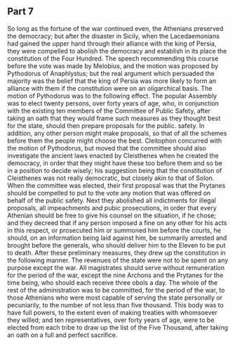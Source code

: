 ## Part 7

So long as the fortune of the war continued even, the Athenians preserved the democracy; but after the disaster in Sicily, when the Lacedaemonians had gained the upper hand through their alliance with the king of Persia, they were compelled to abolish the democracy and establish in its place the constitution of the Four Hundred.
The speech recommending this course before the vote was made by Melobius, and the motion was proposed by Pythodorus of Anaphlystus; but the real argument which persuaded the majority was the belief that the king of Persia was more likely to form an alliance with them if the constitution were on an oligarchical basis.
The motion of Pythodorus was to the following effect.
The popular Assembly was to elect twenty persons, over forty years of age, who, in conjunction with the existing ten members of the Committee of Public Safety, after taking an oath that they would frame such measures as they thought best for the state, should then prepare proposals for the public.
safety.
In addition, any other person might make proposals, so that of all the schemes before them the people might choose the best.
Cleitophon concurred with the motion of Pythodorus, but moved that the committee should also investigate the ancient laws enacted by Cleisthenes when he created the democracy, in order that they might have these too before them and so be in a position to decide wisely; his suggestion being that the constitution of Cleisthenes was not really democratic, but closely akin to that of Solon.
When the committee was elected, their first proposal was that the Prytanes should be compelled to put to the vote any motion that was offered on behalf of the public safety.
Next they abolished all indictments for illegal proposals, all impeachments and pubic prosecutions, in order that every Athenian should be free to give his counsel on the situation, if he chose; and they decreed that if any person imposed a fine on any other for his acts in this respect, or prosecuted him or summoned him before the courts, he should, on an information being laid against him, be summarily arrested and brought before the generals, who should deliver him to the Eleven to be put to death.
After these preliminary measures, they drew up the constitution in the following manner.
The revenues of the state were not to be spent on any purpose except the war.
All magistrates should serve without remuneration for the period of the war, except the nine Archons and the Prytanes for the time being, who should each receive three obols a day.
The whole of the rest of the administration was to be committed, for the period of the war, to those Athenians who were most capable of serving the state personally or pecuniarily, to the number of not less than five thousand.
This body was to have full powers, to the extent even of making treaties with whomsoever they willed; and ten representatives, over forty years of age, were to be elected from each tribe to draw up the list of the Five Thousand, after taking an oath on a full and perfect sacrifice.

